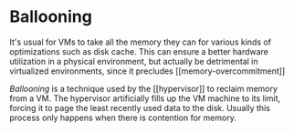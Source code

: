 # Ballooning
It's usual for VMs to take all the memory they can for various kinds of optimizations such as disk cache. This can ensure a better hardware utilization in a physical environment, but actually be detrimental in virtualized environments, since it precludes [[memory-overcommitment]]

*Ballooning* is a technique used by the [[hypervisor]] to reclaim memory from a VM. The hypervisor artificially fills up the VM machine to its limit, forcing it to page the least recently used data to the disk. Usually this process only happens when there is contention for memory.
